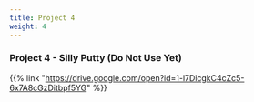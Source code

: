 ```yaml
---
title: Project 4
weight: 4
---
```

### Project 4 - Silly Putty (Do Not Use Yet)

{{% link "https://drive.google.com/open?id=1-l7DicgkC4cZc5-6x7A8cGzDitbpf5YG" %}}
